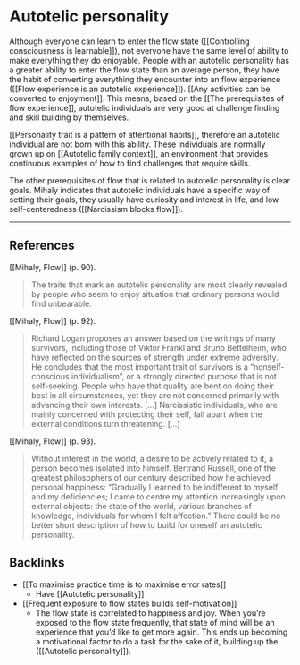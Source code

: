 # Autotelic personality
Although everyone can learn to enter the flow state ([[Controlling consciousness is learnable]]), not everyone have the same level of ability to make everything they do enjoyable. People with an autotelic personality has a greater ability to enter the flow state than an average person, they have the habit of converting everything they encounter into an flow experience ([[Flow experience is an autotelic experience]]). [[Any activities can be converted to enjoyment]]. This means, based on the [[The prerequisites of flow experience]], autotelic individuals are very good at challenge finding and skill building by themselves.

[[Personality trait is a pattern of attentional habits]], therefore an autotelic individual are not born with this ability. These individuals are normally grown up on [[Autotelic family context]], an environment that provides continuous examples of how to find challenges that require skills.

The other prerequisites of flow that is related to autotelic personality is clear goals. Mihaly indicates that autotelic individuals have a specific way of setting their goals, they usually have curiosity and interest in life, and low self-centeredness ([[Narcissism blocks flow]]).

- - -
## References
[[Mihaly, Flow]] (p. 90).
> The traits that mark an autotelic personality are most clearly revealed by people who seem to enjoy situation that ordinary persons would find unbearable.

[[Mihaly, Flow]] (p. 92).
> Richard Logan proposes an answer based on the writings of many survivors, including those of Viktor Frankl and Bruno Bettelheim, who have reflected on the sources of strength under extreme adversity. He concludes that the most important trait of survivors is a “nonself-conscious individualism”, or a strongly directed purpose that is not self-seeking. People who have that quality are bent on doing their best in all circumstances, yet they are not concerned primarily with advancing their own interests. […] Narcissistic individuals, who are mainly concerned with protecting their self, fall apart when the external conditions turn threatening. […]

[[Mihaly, Flow]] (p. 93).
> Without interest in the world, a desire to be actively related to it, a person becomes isolated into himself. Bertrand Russell, one of the greatest philosophers of our century described how he achieved personal happiness: “Gradually I learned to be indifferent to myself and my deficiencies; I came to centre my attention increasingly upon external objects: the state of the world, various branches of knowledge, individuals for whom I felt affection.” There could be no better short description of how to build for oneself an autotelic personality.

## Backlinks
* [[To maximise practice time is to maximise error rates]]
	* Have [[Autotelic personality]]
* [[Frequent exposure to flow states builds self-motivation]]
	* The flow state is correlated to happiness and joy. When you’re exposed to the flow state frequently, that state of mind will be an experience that you’d like to get more again. This ends up becoming a motivational factor to do a task for the sake of it, building up the ([[Autotelic personality]]).

<!-- #evergreen #flow #autotelic -->

<!-- {BearID:85E7C6C1-C0AC-453E-B49D-3A80A58EC14B-50666-000096926A96E80E} -->
